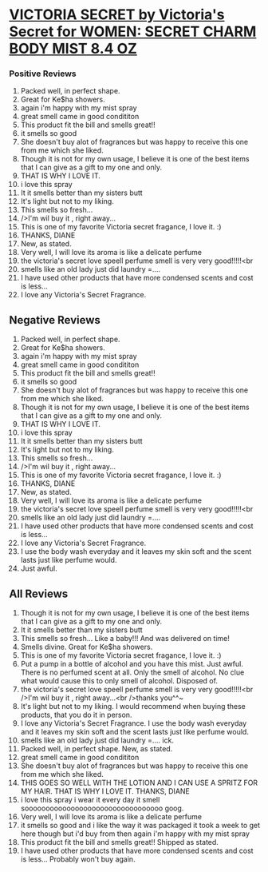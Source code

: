 # [VICTORIA SECRET by Victoria&#x27;s Secret for WOMEN: SECRET CHARM BODY MIST 8.4 OZ](https://products.checkmycream.com/products/VICTORIA-SECRET-by-Victoria&#x27;s-Secret-for-WOMEN:-SECRET-CHARM-BODY-MIST-8.4-OZ.html)

### Positive Reviews

<ol>
      <li>Packed well, in perfect shape.  </li>
      <li>Great for Ke$ha showers.</li>
      <li>again i&#x27;m happy with my mist spray</li>
      <li>great smell came in good condititon</li>
      <li>This product fit the bill and smells great!!</li>
      <li>it smells so good</li>
      <li>She doesn&#x27;t buy alot of fragrances but was happy to receive this one from me which she liked.</li>
      <li>Though it is not for my own usage, I believe it is one of the best items that I can give as a gift to my one and only.</li>
      <li>THAT IS WHY I LOVE IT.  </li>
      <li>i love this spray</li>
      <li>It it smells better than my sisters butt</li>
      <li>It&#x27;s light but not to my liking.  </li>
      <li>This smells so fresh...</li>
      <li>/&gt;I&#x27;m wil buy it , right away...</li>
      <li>This is one of my favorite Victoria secret fragance, I love it. :)</li>
      <li>THANKS, DIANE</li>
      <li>New, as stated.</li>
      <li>Very well, I will love its aroma is like a delicate perfume</li>
      <li>the victoria&#x27;s secret love speell perfume smell is very very good!!!!!&lt;br</li>
      <li>smells like an old lady just did laundry &#x3D;….</li>
      <li>I have used other products that have more condensed scents and cost is less...</li>
      <li>I love any Victoria&#x27;s Secret Fragrance.</li>
</ol>


<h2>Negative Reviews</h2>
<ol>
<li> Packed well, in perfect shape.  </li>
<li> Great for Ke$ha showers.</li>
<li> again i&#x27;m happy with my mist spray</li>
<li> great smell came in good condititon</li>
<li> This product fit the bill and smells great!!</li>
<li> it smells so good</li>
<li> She doesn&#x27;t buy alot of fragrances but was happy to receive this one from me which she liked.</li>
<li> Though it is not for my own usage, I believe it is one of the best items that I can give as a gift to my one and only.</li>
<li> THAT IS WHY I LOVE IT.  </li>
<li> i love this spray</li>
<li> It it smells better than my sisters butt</li>
<li> It&#x27;s light but not to my liking.  </li>
<li> This smells so fresh...</li>
<li> /&gt;I&#x27;m wil buy it , right away...</li>
<li> This is one of my favorite Victoria secret fragance, I love it. :)</li>
<li> THANKS, DIANE</li>
<li> New, as stated.</li>
<li> Very well, I will love its aroma is like a delicate perfume</li>
<li> the victoria&#x27;s secret love speell perfume smell is very very good!!!!!&lt;br</li>
<li> smells like an old lady just did laundry &#x3D;….</li>
<li> I have used other products that have more condensed scents and cost is less...</li>
<li> I love any Victoria&#x27;s Secret Fragrance.</li>
<li> I use the body wash everyday and it leaves my skin soft and the scent lasts just like perfume would.</li>
<li> Just awful.</li>
</ol>

<h2>All Reviews</h2>

<ol>
    <li> Though it is not for my own usage, I believe it is one of the best items that I can give as a gift to my one and only.</li>
    <li> It it smells better than my sisters butt</li>
    <li> This smells so fresh... Like a baby!!! And was delivered on time!</li>
    <li> Smells divine.  Great for Ke$ha showers.</li>
    <li> This is one of my favorite Victoria secret fragance, I love it. :)</li>
    <li> Put a pump in a bottle of alcohol and you have this mist. Just awful. There is no perfumed scent at all. Only the smell of alcohol. No clue what would cause this to only smell of alcohol. Disposed of.</li>
    <li> the victoria&#x27;s secret love speell perfume smell is very very good!!!!!&lt;br /&gt;I&#x27;m wil buy it , right away...&lt;br /&gt;thanks you^^~</li>
    <li> It&#x27;s light but not to my liking.  I would recommend when buying these products, that you do it in person.</li>
    <li> I love any Victoria&#x27;s Secret Fragrance. I use the body wash everyday and it leaves my skin soft and the scent lasts just like perfume would.</li>
    <li> smells like an old lady just did laundry &#x3D;…. ick.</li>
    <li> Packed well, in perfect shape.  New, as stated.</li>
    <li> great smell came in good condititon</li>
    <li> She doesn&#x27;t buy alot of fragrances but was happy to receive this one from me which she liked.</li>
    <li> THIS GOES SO WELL WITH THE LOTION AND I CAN USE A SPRITZ FOR MY HAIR. THAT IS WHY I LOVE IT.  THANKS, DIANE</li>
    <li> i love this spray i wear it every day it smell sooooooooooooooooooooooooooooooooo goog.</li>
    <li> Very well, I will love its aroma is like a delicate perfume</li>
    <li> it smells so good and i like the way it was packaged it took a week to get here though but i&#x27;d buy from then again i&#x27;m happy with my mist spray</li>
    <li> This product fit the bill and smells great!! Shipped as stated.</li>
    <li> I have used other products that have more condensed scents and cost is less... Probably won&#x27;t buy again.</li>
</ol>




